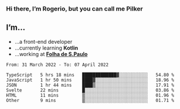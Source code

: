 ### Hi there, I’m Rogerio, but you can call me Pilker

## I’m…
- …a front-end developer
- …currently learning **Kotlin**
- …working at [**Folha de S.Paulo**](https://www.folha.com.br/)

<!--START_SECTION:waka-->

```text
From: 31 March 2022 - To: 07 April 2022

TypeScript   5 hrs 18 mins   █████████████▓░░░░░░░░░░░   54.80 %
JavaScript   1 hr 50 mins    ████▓░░░░░░░░░░░░░░░░░░░░   18.96 %
JSON         1 hr 44 mins    ████▒░░░░░░░░░░░░░░░░░░░░   17.91 %
Svelte       22 mins         █░░░░░░░░░░░░░░░░░░░░░░░░   03.86 %
HTML         11 mins         ▒░░░░░░░░░░░░░░░░░░░░░░░░   01.96 %
Other        9 mins          ▒░░░░░░░░░░░░░░░░░░░░░░░░   01.71 %
```

<!--END_SECTION:waka-->
